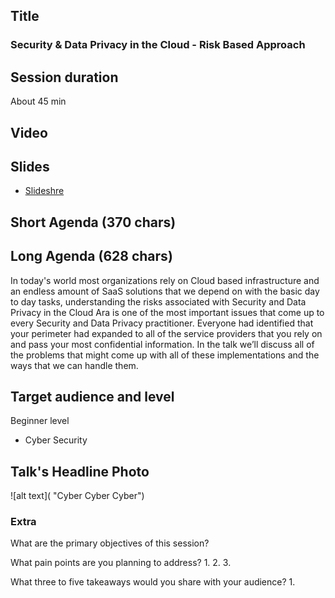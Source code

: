 ## Title
### Security & Data Privacy in the Cloud - Risk Based Approach

## Session duration

About 45 min

## Video



## Slides

- [Slideshre]()


## Short Agenda (370 chars)



## Long Agenda (628 chars)

In today's world most organizations rely on Cloud based infrastructure and an endless amount of SaaS solutions that we depend on with the basic day to day tasks, understanding the risks associated with Security and Data Privacy in the Cloud Ara is one of the most important issues that come up to every Security and Data Privacy practitioner.
Everyone had identified that your perimeter had expanded to all of the service providers that you rely on and pass your most confidential information.
In the talk we’ll discuss all of the problems that might come up with all of these implementations and the ways that we can handle them.


## Target audience and level


Beginner level

- Cyber Security

## Talk's Headline Photo

![alt text]( "Cyber Cyber Cyber")


### Extra

What are the primary objectives of this session?


What pain points are you planning to address?
1. 
2. 
3. 


What three to five takeaways would you share with your audience?
1. 


